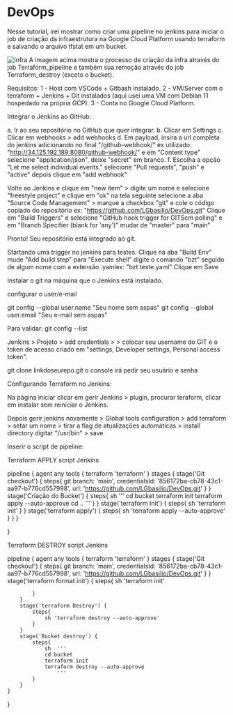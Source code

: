 # DevOps

Nesse tutorial, irei mostrar como criar uma pipeline no jenkins para iniciar o job de criação da infraestrutura na Google Cloud Platform usando terraform e salvando o arquivo tfstat em um bucket. 


![infra](https://user-images.githubusercontent.com/97743829/175945901-dcb02abf-c3cf-41e3-8ba4-d66d4d7ebfb4.JPG)
A imagem acima mostra o processo de criação da infra através do job Terraform_pipeline e também sua remoção através do job Terraform_destroy (exceto o bucket).

Requisitos:
1 - Host com VSCode + Gitbash instalado.
2 - VM/Server com o terraform + Jenkins + Git instalados (aqui usei uma VM com Debian 11 hospedado na própria GCP).
3 - Conta no Google Cloud Platform.

Integrar o Jenkins ao GitHub:

a. Ir ao seu repositório no GitHub que quer integrar.
b. Clicar em Settings
c. Clicar em webhooks > add webhooks
d. Em payload, insira a url completa do jenkins adicionando no final "/github-webhook/" ex utilizado: "http://34.125.192.189:8080/github-webhook/" 
e em "Content type" selecione "application/json", deixe "secret" em branco.
f. Escolha a opção "Let me select individual events." selecione "Pull requests", "push" e "active" depois clique em "add webhook"

Volte ao Jenkins e clique em "new item" > digite um nome e selecione "freestyle project"  e clique em "ok"
na tela seguinte selecione a aba  "Source Code Management" > marque a checkbox "git" e cole o código copiado do repositório ex: "https://github.com/LGbasilio/DevOps.git"
Clique em "Build Triggers" e selecione "GitHub hook trigger for GITScm polling" e em "Branch Specifier (blank for 'any')" mudar de "master" para "main"

Pronto! Seu repositório está integrado ao git.

Startando uma trigger no jenkins para testes:
Clique na aba "Build Env" mude "Add build step" para "Execute shell" digite o comando "bzt" seguido de algum nome com a extensão .yamlex: "bzt teste.yaml"
Clique em Save

Instalar o git na máquina que o Jenkins está instalado.

configurar o user/e-mail

git config --global user.name "Seu nome sem aspas"
git config --global user.email "Seu e-mail sem aspas"

Para validar:
git config --list

Jenkins > Projeto > add credentials > > colocar seu username do GIT e o token de acesso criado em "settings, Developer settings, Personal access token".

git clone linkdoseurepo.git
o console irá pedir seu usuário e senha

Configurando Terraform no Jenkins:

Na página iniciar clicar em gerir Jenkins > plugin, procurar teraform, clicar em instalar sem reiniciar o Jenkins.

Depois gerir jenkins novamente > Global tools configuration > add terraform > setar um nome > tirar a flag de atualizações automáticas >
install directory digitar "/usr/bin" > save



Inserir o script de pipeline:

Terraform APPLY script Jenkins

pipeline {
    agent any
    tools {
       terraform 'terraform'
    }
    stages {
        stage('Git checkout') {
           steps{
                git branch: 'main', credentialsId: '856172ba-cb78-43c1-aa97-b776cd557998', url: 'https://github.com/LGbasilio/DevOps.git'
            }
        }
        stage('Criação do Bucket') {
            steps{
                sh  '''
                cd bucket
                terraform init
                terraform apply --auto-approve
                cd ..
                    '''
            }
        }
        stage('terraform Init') {
            steps{
                sh 'terraform init'
            }
        }
        stage('terraform apply') {
            steps{
                sh 'terraform apply --auto-approve'
            }
        }
    }

    
}

Terraform DESTROY script Jenkins

pipeline {
    agent any
    tools {
       terraform 'terraform'
    }
    stages {
        stage('Git checkout') {
           steps{
                git branch: 'main', credentialsId: '856172ba-cb78-43c1-aa97-b776cd557998', url: 'https://github.com/LGbasilio/DevOps.git'
            }
        }
        stage('terraform format init') {
            steps{
                sh 'terraform init'
                
            }
        }
        stage('terraform Destroy') {
            steps{
                sh 'terraform destroy --auto-approve'
            }
        }
        stage('Bucket destroy') {
            steps{
                sh  '''
                cd bucket
                terraform init
                terraform destroy --auto-approve
                    '''
            }
        }
    }

    
}






 
